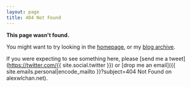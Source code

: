```yaml
---
layout: page
title: 404 Not Found
---
```


**This page wasn't found.**

You might want to try looking in the [homepage](/), or my [blog archive](/archive/).

If you were expecting to see something here, please [send me a tweet](https://twitter.com/{{ site.social.twitter }}) or [drop me an email]({{ site.emails.personal|encode_mailto }}?subject=404 Not Found on alexwlchan.net).
